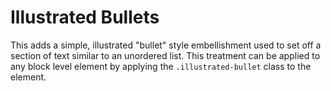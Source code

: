 # Illustrated Bullets

This adds a simple, illustrated "bullet" style embellishment used to set off a section of text similar to an unordered list. This treatment can be applied to any block level element by applying the `.illustrated-bullet` class to the element.